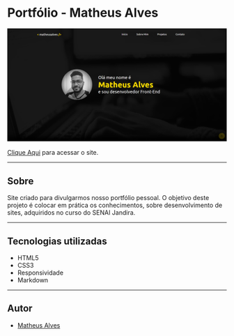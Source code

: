 # Portfólio - Matheus Alves

![](./img/port.PNG)

[Clique Aqui](https://matheusalves099.github.io/portfolio/) para acessar o site.

---
## Sobre
Site criado para divulgarmos nosso portfólio pessoal.
O objetivo deste projeto é colocar em prática os conhecimentos, sobre desenvolvimento de sites, adquiridos no curso do SENAI Jandira.

---
## Tecnologias utilizadas
- HTML5
- CSS3
- Responsividade
- Markdown

---
## Autor
- [Matheus Alves](https://www.linkedin.com/in/matheusalvesreisdasilva/)
